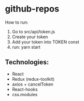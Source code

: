 # github-repos

How to run:

1. Go to src/api/token.js
2. Create your token
3. Add your token into TOKEN const
4. run: yarn start

## Technologies:

- React
- Redux (redux-toolkit)
- axios + cancelToken
- React-hooks
- css.modules
